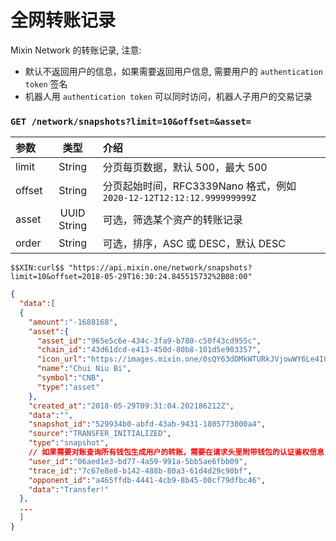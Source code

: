 # 全网转账记录

Mixin Network 的转账记录, 注意:

- 默认不返回用户的信息，如果需要返回用户信息, 需要用户的 `authentication token` 签名
- 机器人用 `authentication token` 可以同时访问，机器人子用户的交易记录

### `GET /network/snapshots?limit=10&offset=&asset=` 

| 参数 | 类型 | 介绍 |
| :----- | :----: | :---- |
| limit | String | 分页每页数据，默认 500，最大 500 |
| offset | String | 分页起始时间，RFC3339Nano 格式，例如 `2020-12-12T12:12:12.999999999Z` |
| asset | UUID String | 可选，筛选某个资产的转账记录 |
| order | String | 可选，排序，ASC 或 DESC，默认 DESC |

```
$$XIN:curl$$ "https://api.mixin.one/network/snapshots?limit=10&offset=2018-05-29T16:30:24.845515732%2B08:00"
```

```json
{
  "data":[
  {
    "amount":"-1688168",
    "asset":{
      "asset_id":"965e5c6e-434c-3fa9-b780-c50f43cd955c",
      "chain_id":"43d61dcd-e413-450d-80b8-101d5e903357",
      "icon_url":"https://images.mixin.one/0sQY63dDMkWTURkJVjowWY6Le4ICjAFuu3ANVyZA4uI3UdkbuOT5fjJUT82ArNYmZvVcxDXyNjxoOv0TAYbQTNKS=s128",
      "name":"Chui Niu Bi",
      "symbol":"CNB",
      "type":"asset"
    },
    "created_at":"2018-05-29T09:31:04.202186212Z",
    "data":"",
    "snapshot_id":"529934b0-abfd-43ab-9431-1805773000a4",
    "source":"TRANSFER_INITIALIZED",
    "type":"snapshot",
    // 如果需要对账查询所有钱包生成用户的转账，需要在请求头里附带钱包的认证鉴权信息，才会返回以下字段信息
    "user_id":"06aed1e3-bd77-4a59-991a-5bb5ae6fbb09",
    "trace_id":"7c67e8e8-b142-488b-80a3-61d4d29c90bf",
    "opponent_id":"a465ffdb-4441-4cb9-8b45-00cf79dfbc46",
    "data":"Transfer!"
  },
  ...
  ]
}
```
